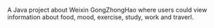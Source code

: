 A Java project about Weixin GongZhongHao where users could view information about food, mood, exercise, study, work and traverl.
